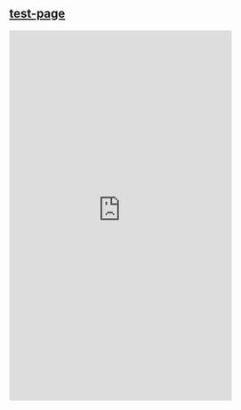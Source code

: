 ## [test-page](https://battleaxe.dev/test-page)

<iframe width="400" height="666" seamless frameborder="0" scrolling="yes" src="https://brutalism.netlify.app/#/"> </iframe>
